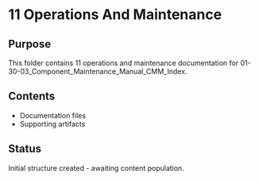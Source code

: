 # 11 Operations And Maintenance

## Purpose
This folder contains 11 operations and maintenance documentation for 01-30-03_Component_Maintenance_Manual_CMM_Index.

## Contents
- Documentation files
- Supporting artifacts

## Status
Initial structure created - awaiting content population.
